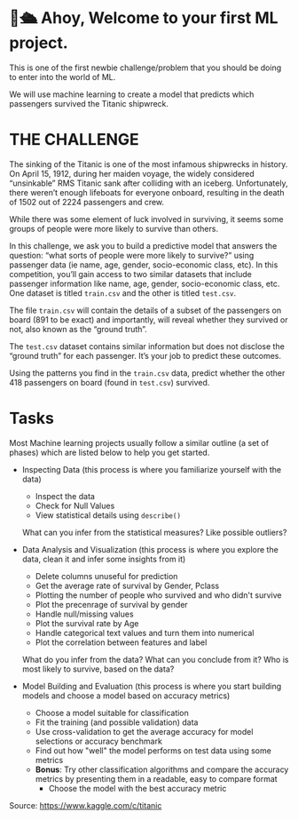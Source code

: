 # 👋🛳️ Ahoy, Welcome to your first ML project.

This is one of the first newbie challenge/problem that you should be doing to enter into the world of ML.

We will use machine learning to create a model that predicts which passengers survived the Titanic shipwreck.

# THE CHALLENGE

The sinking of the Titanic is one of the most infamous shipwrecks in history.
On April 15, 1912, during her maiden voyage, the widely considered “unsinkable” RMS Titanic sank after colliding with an iceberg. Unfortunately, there weren’t enough lifeboats for everyone onboard, resulting in the death of 1502 out of 2224 passengers and crew.

While there was some element of luck involved in surviving, it seems some groups of people were more likely to survive than others.

In this challenge, we ask you to build a predictive model that answers the question: “what sorts of people were more likely to survive?” using passenger data (ie name, age, gender, socio-economic class, etc).
In this competition, you’ll gain access to two similar datasets that include passenger information like name, age, gender, socio-economic class, etc. One dataset is titled `train.csv` and the other is titled `test.csv`.

The file `train.csv` will contain the details of a subset of the passengers on board (891 to be exact) and importantly, will reveal whether they survived or not, also known as the “ground truth”.

The `test.csv` dataset contains similar information but does not disclose the “ground truth” for each passenger. It’s your job to predict these outcomes.

Using the patterns you find in the `train.csv` data, predict whether the other 418 passengers on board (found in `test.csv`) survived.

# Tasks

Most Machine learning projects usually follow a similar outline (a set of phases) which are listed below to help you get started.

- Inspecting Data (this process is where you familiarize yourself with the data)
    - Inspect the data
    - Check for Null Values 
    - View statistical details using ``describe()``

    What can you infer from the statistical measures? Like possible outliers? 
    
- Data Analysis and Visualization (this process is where you explore the data, clean it and infer some insights from it)
    
    - Delete columns unuseful for prediction
    - Get the average rate of survival by Gender, Pclass
    - Plotting the number of people who survived and who didn't survive
    - Plot the precenrage of survival by gender
    - Handle null/missing values 
    - Plot the survival rate by Age
    - Handle categorical text values and turn them into numerical
    - Plot the correlation between features and label

    What do you infer from the data? What can you conclude from it? Who is most likely to survive, based on the data?

- Model Building and Evaluation (this process is where you start building models and choose a model based on accuracy metrics)
    - Choose a model suitable for classification
    - Fit the training (and possible validation) data
    - Use cross-validation to get the average accuracy for model selections or accuracy benchmark
    - Find out how "well" the model performs on test data using some metrics
    - **Bonus**: Try other classification algorithms and compare the accuracy metrics by presenting them in a readable, easy to compare format
        - Choose the model with the best accuracy metric


Source: https://www.kaggle.com/c/titanic
